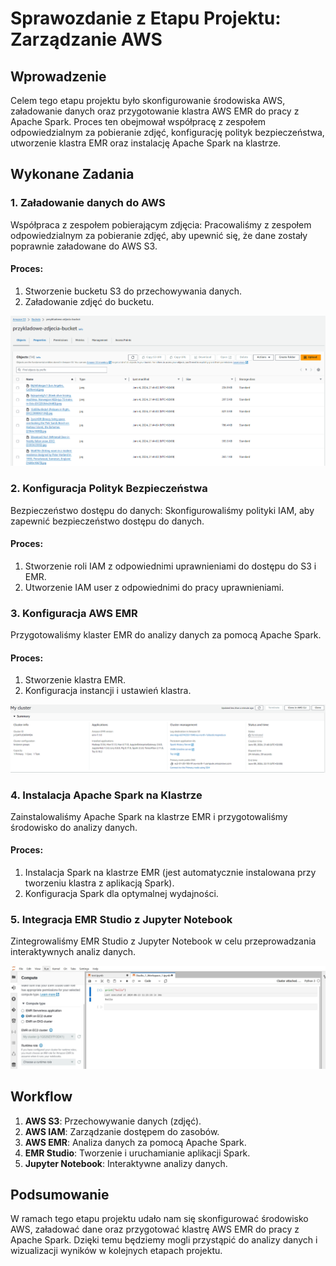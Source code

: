 # Sprawozdanie z Etapu Projektu: Zarządzanie AWS

## Wprowadzenie

Celem tego etapu projektu było skonfigurowanie środowiska AWS, załadowanie danych oraz przygotowanie klastra AWS EMR do pracy z Apache Spark. Proces ten obejmował współpracę z zespołem odpowiedzialnym za pobieranie zdjęć, konfigurację polityk bezpieczeństwa, utworzenie klastra EMR oraz instalację Apache Spark na klastrze.

## Wykonane Zadania

### 1. Załadowanie danych do AWS

Współpraca z zespołem pobierającym zdjęcia: Pracowaliśmy z zespołem odpowiedzialnym za pobieranie zdjęć, aby upewnić się, że dane zostały poprawnie załadowane do AWS S3.

#### Proces:

1. Stworzenie bucketu S3 do przechowywania danych.
2. Załadowanie zdjęć do bucketu.

![img.png](img.png)

### 2. Konfiguracja Polityk Bezpieczeństwa

Bezpieczeństwo dostępu do danych: Skonfigurowaliśmy polityki IAM, aby zapewnić bezpieczeństwo dostępu do danych.

#### Proces:

1. Stworzenie roli IAM z odpowiednimi uprawnieniami do dostępu do S3 i EMR.
2. Utworzenie IAM user z odpowiednimi do pracy uprawnieniami.

### 3. Konfiguracja AWS EMR

Przygotowaliśmy klaster EMR do analizy danych za pomocą Apache Spark.

#### Proces:

1. Stworzenie klastra EMR.
2. Konfiguracja instancji i ustawień klastra.

![img_1.png](img_1.png)

### 4. Instalacja Apache Spark na Klastrze

Zainstalowaliśmy Apache Spark na klastrze EMR i przygotowaliśmy środowisko do analizy danych.

#### Proces:

1. Instalacja Spark na klastrze EMR (jest automatycznie instalowana przy tworzeniu klastra z aplikacją Spark).
2. Konfiguracja Spark dla optymalnej wydajności.
  
### 5. Integracja EMR Studio z Jupyter Notebook

Zintegrowaliśmy EMR Studio z Jupyter Notebook w celu przeprowadzania interaktywnych analiz danych.

![img_2.png](img_2.png)

## Workflow

1. **AWS S3**: Przechowywanie danych (zdjęć).
2. **AWS IAM**: Zarządzanie dostępem do zasobów.
3. **AWS EMR**: Analiza danych za pomocą Apache Spark.
4. **EMR Studio**: Tworzenie i uruchamianie aplikacji Spark.
5. **Jupyter Notebook**: Interaktywne analizy danych.

## Podsumowanie

W ramach tego etapu projektu udało nam się skonfigurować środowisko AWS, załadować dane oraz przygotować klastrę AWS EMR do pracy z Apache Spark. Dzięki temu będziemy mogli przystąpić do analizy danych i wizualizacji wyników w kolejnych etapach projektu.
